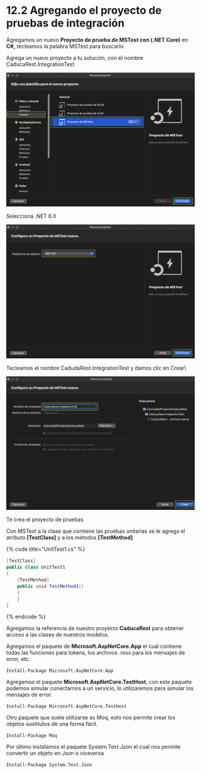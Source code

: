 # 12.2 Agregando el proyecto de pruebas de integración

Agregamos un nuevo **Proyecto de prueba de MSTest con (.NET Core)** en **C#,** tecleamos la palabra MSTest para buscarlo

Agrega un nuevo proyecto a tu solución, con el nombre CaducaRest.IntegrationTest

![](<../.gitbook/assets/image (630).png>)

Selecciona .NET 6.0&#x20;

![](<../.gitbook/assets/image (619).png>)

Tecleamos el nombre CadudaRest.IntegrationTest y damos clic en Crear\


![](<../.gitbook/assets/image (623) (1).png>)

Te crea el proyecto de pruebas&#x20;

Con MSTest a la clase que contiene las pruebas unitarias se le agrega el atributo **\[TestClass]** y a los métodos **\[TestMethod]**

{% code title="UnitTest1.cs" %}
```csharp
[TestClass]
public class UnitTest1
{
    [TestMethod]
    public void TestMethod1()
    {
    }
}
```
{% endcode %}

Agregamos la referencia de nuestro proyecto **CaducaRest** para obtener acceso a las clases de nuestros modelos.

Agregamos el paquete de **Microsoft.AspNetCore.App** el cual contiene todas las funciones para tokens, los archivos .resx para los mensajes de error, etc.

```
Install-Package Microsoft.AspNetCore.App 
```

Agregamos el paquete **Microsoft.AspNetCore.TestHost**, con este paquete podemos simular conectarnos a un servicio, lo utilizaremos para simular los mensajes de error.

```
Install-Package Microsoft.AspNetCore.TestHost 
```

Otro paquete que suele utilizarse es Moq, esto nos permite crear los objetos sustitutos de una forma fácil.

```
Install-Package Moq
```

Por último instalamos el paquete System.Text.Json el cual nos permite convertir un objeto en  Json o viceversa

```
Install-Package System.Text.Json 
```
